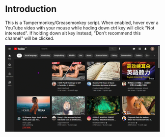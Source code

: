 # Introduction

This is a Tampermonkey/Greasemonkey script. When enabled, hover over a YouTube video with your mouse while hoding down ctrl key will click "Not interested". If holding down alt key instead, "Don't recommend this channel" will be clicked.

![](https://raw.githubusercontent.com/0x7FFFFFFFFFFFFFFF/I_am_not_interested_in_this_youtube_video/main/youtube.gif)
